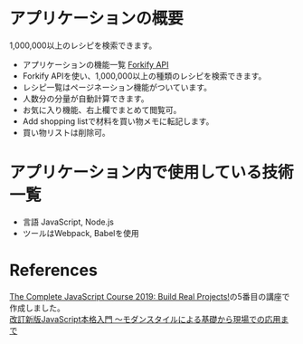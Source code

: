 # アプリケーションの概要
1,000,000以上のレシピを検索できます。

- アプリケーションの機能一覧
[Forkify API](http://forkify-api.herokuapp.com/)
- Forkify APIを使い、1,000,000以上の種類のレシピを検索できます。
- レシピ一覧はページネーション機能がついています。
- 人数分の分量が自動計算できます。
- お気に入り機能、右上欄でまとめて閲覧可。
- Add shopping listで材料を買い物メモに転記します。
- 買い物リストは削除可。

# アプリケーション内で使用している技術一覧
- 言語 JavaScript, Node.js
- ツールはWebpack, Babelを使用

# References
[The Complete JavaScript Course 2019: Build Real Projects!](https://www.udemy.com/course/the-complete-javascript-course)の5番目の講座で作成しました。<br>
[改訂新版JavaScript本格入門 ～モダンスタイルによる基礎から現場での応用まで](https://www.amazon.co.jp/dp/B01LYO6C1N/ref=cm_sw_r_tw_dp_U_x_Xn0WDbZ47QA2W)